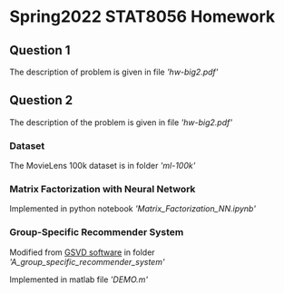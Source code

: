 # Spring2022 STAT8056 Homework

## Question 1

The description of problem is given in file *'hw-big2.pdf'*

## Question 2

The description of the problem is given in file *'hw-big2.pdf'*

### Dataset

The MovieLens 100k dataset is in folder *'ml-100k'*

### Matrix Factorization with Neural Network

Implemented in python notebook *'Matrix_Factorization_NN.ipynb'*

### Group-Specific Recommender System

Modified from [GSVD software](https://sites.google.com/site/xuanbigts/software) in folder *'A_group_specific_recommender_system'*

Implemented in matlab file *'DEMO.m'*